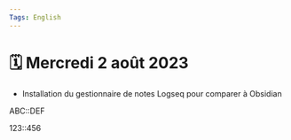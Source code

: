 ```yaml
---
Tags: English 
---
```

# 🗓️ Mercredi 2 août 2023
- Installation du gestionnaire de notes Logseq pour comparer à Obsidian


ABC::DEF


123::456

